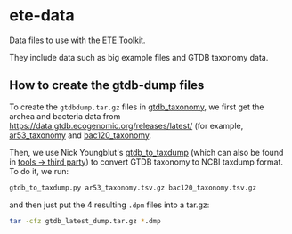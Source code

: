 # ete-data

Data files to use with the [ETE Toolkit](https://github.com/etetoolkit/ete/).

They include data such as big example files and GTDB taxonomy data.


## How to create the gtdb-dump files

To create the `gtdbdump.tar.gz` files in
[gtdb_taxonomy](gtdb_taxonomy), we first get the archea and bacteria
data from https://data.gtdb.ecogenomic.org/releases/latest/ (for
example,
[ar53_taxonomy](https://data.gtdb.ecogenomic.org/releases/latest/ar53_taxonomy.tsv.gz)
and
[bac120_taxonomy](https://data.gtdb.ecogenomic.org/releases/latest/bac120_taxonomy.tsv.gz).

Then, we use Nick Youngblut's
[gtdb_to_taxdump](https://github.com/nick-youngblut/gtdb_to_taxdump)
(which can also be found in [tools -> third
party](https://gtdb.ecogenomic.org/tools)) to convert GTDB taxonomy to
NCBI taxdump format. To do it, we run:

```sh
gtdb_to_taxdump.py ar53_taxonomy.tsv.gz bac120_taxonomy.tsv.gz
```

and then just put the 4 resulting `.dpm` files into a tar.gz:

```sh
tar -cfz gtdb_latest_dump.tar.gz *.dmp
```
